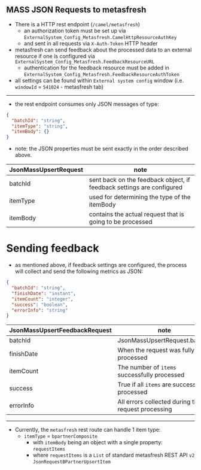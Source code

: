 **MASS JSON Requests to metasfresh**
---

* There is a HTTP rest endpoint (`/camel/metasfresh`)
    * an authorization token must be set up via `ExternalSystem_Config_Metasfresh.CamelHttpResourceAuthKey`
    * and sent in all requests via `X-Auth-Token` HTTP header
* metasfresh can send feedback about the processed data to an external resource if one is configured via `ExternalSystem_Config_Metasfresh.FeedbackResourceURL`
    * authentication for the feedback resource must be added in `ExternalSystem_Config_Metasfresh.FeedbackResourceAuthToken`
* all settings can be found within `External system config` window (i.e. `windowId` = `541024` - metasfresh tab)

---

* the rest endpoint consumes only JSON messages of type:

```JSON
{
  "batchId": "string",
  "itemType": "string",
  "itemBody": {}
}
```

* note: the JSON properties must be sent exactly in the order described above.

JsonMassUpsertRequest | note                                                                   |
----|------------------------------------------------------------------------|
batchId| sent back on the feedback object, if feedback settings are configured
itemType| used for determining the type of the itemBody                          |
itemBody| contains the actual request that is going to be processed              |

# Sending feedback

* as mentioned above, if feedback settings are configured, the process will collect and send the following metrics as JSON:

```JSON
{
  "batchId": "string",
  "finishDate": "instant",
  "itemCount": "integer",
  "success": "boolean",
  "errorInfo": "string"
}
```

JsonMassUpsertFeedbackRequest | note                                               |
 ---- |----------------------------------------------------|
batchId | JsonMassUpsertRequest.batchId                      |
finishDate                    | When the request was fully processed               |
itemCount | The number of `items` successfully processed       |
success | True if all `items` are successfully processed     |
errorInfo | All errors collected during the request processing |

---

* Currently, the `metasfresh` rest route can handle 1 item type:
    * `itemType` = `bpartnerComposite`
        * with `itemBody` being an object with a single property: `requestItems`
        * where `requestItems` is a `List` of standard metasfresh REST API `v2` `JsonRequestBPartnerUpsertItem` 

